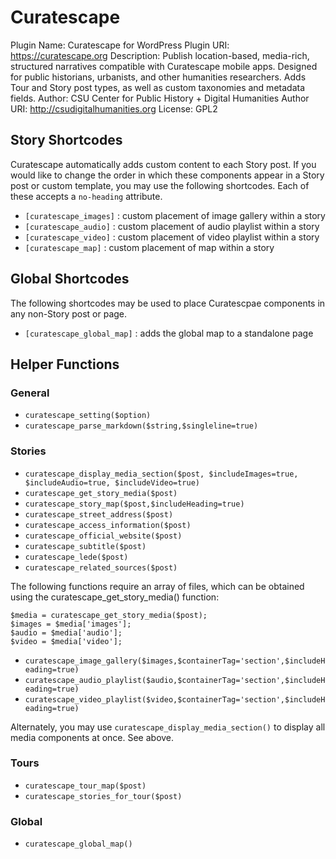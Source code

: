 # Curatescape
Plugin Name: Curatescape for WordPress
Plugin URI: https://curatescape.org
Description: Publish location-based, media-rich, structured narratives compatible with Curatescape mobile apps. Designed for public historians, urbanists, and other humanities researchers. Adds Tour and Story post types, as well as custom taxonomies and metadata fields.
Author: CSU Center for Public History + Digital Humanities 
Author URI: http://csudigitalhumanities.org
License: GPL2

## Story Shortcodes
Curatescape automatically adds custom content to each Story post. If you would like to change the order in which these components appear in a Story post or custom template, you may use the following shortcodes. Each of these accepts a `no-heading` attribute.
- `[curatescape_images]` : custom placement of image gallery within a story
- `[curatescape_audio]` : custom placement of audio playlist within a story
- `[curatescape_video]` : custom placement of video playlist within a story
- `[curatescape_map]` : custom placement of map within a story

## Global Shortcodes
The following shortcodes may be used to place Curatescpae components in any non-Story post or page.
- `[curatescape_global_map]` : adds the global map to a standalone page

## Helper Functions
### General
- `curatescape_setting($option)`
- `curatescape_parse_markdown($string,$singleline=true)`

### Stories
- `curatescape_display_media_section($post, $includeImages=true, $includeAudio=true, $includeVideo=true)`
- `curatescape_get_story_media($post)`
- `curatescape_story_map($post,$includeHeading=true)`
- `curatescape_street_address($post)`
- `curatescape_access_information($post)`
- `curatescape_official_website($post)`
- `curatescape_subtitle($post)`
- `curatescape_lede($post)`
- `curatescape_related_sources($post)`

The following functions require an array of files, which can be obtained using the curatescape_get_story_media() function:
```
$media = curatescape_get_story_media($post);
$images = $media['images'];
$audio = $media['audio'];
$video = $media['video'];
```
- `curatescape_image_gallery($images,$containerTag='section',$includeHeading=true)`
- `curatescape_audio_playlist($audio,$containerTag='section',$includeHeading=true)`
- `curatescape_video_playlist($video,$containerTag='section',$includeHeading=true)`

Alternately, you may use `curatescape_display_media_section()` to display all media components at once. See above.

### Tours
- `curatescape_tour_map($post)`
- `curatescape_stories_for_tour($post)`

### Global
- `curatescape_global_map()`
